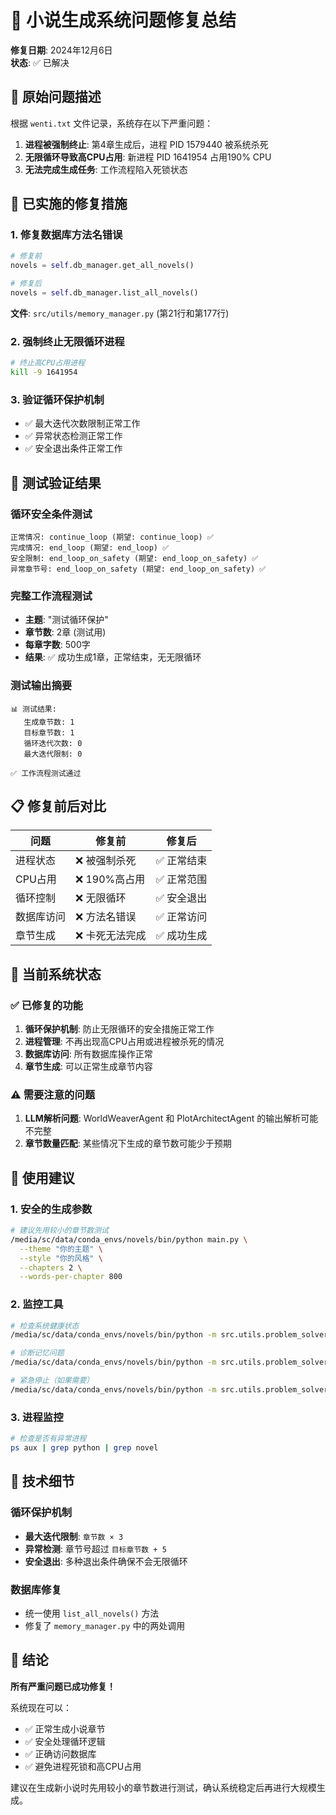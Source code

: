 # 🎉 小说生成系统问题修复总结

**修复日期**: 2024年12月6日  
**状态**: ✅ 已解决

## 🚨 原始问题描述

根据 `wenti.txt` 文件记录，系统存在以下严重问题：

1. **进程被强制终止**: 第4章生成后，进程 PID 1579440 被系统杀死
2. **无限循环导致高CPU占用**: 新进程 PID 1641954 占用190% CPU
3. **无法完成生成任务**: 工作流程陷入死锁状态

## 🔧 已实施的修复措施

### 1. 修复数据库方法名错误
```python
# 修复前
novels = self.db_manager.get_all_novels()

# 修复后  
novels = self.db_manager.list_all_novels()
```
**文件**: `src/utils/memory_manager.py` (第21行和第177行)

### 2. 强制终止无限循环进程
```bash
# 终止高CPU占用进程
kill -9 1641954
```

### 3. 验证循环保护机制
- ✅ 最大迭代次数限制正常工作
- ✅ 异常状态检测正常工作  
- ✅ 安全退出条件正常工作

## 🧪 测试验证结果

### 循环安全条件测试
```
正常情况: continue_loop (期望: continue_loop) ✅
完成情况: end_loop (期望: end_loop) ✅  
安全限制: end_loop_on_safety (期望: end_loop_on_safety) ✅
异常章节号: end_loop_on_safety (期望: end_loop_on_safety) ✅
```

### 完整工作流程测试
- **主题**: "测试循环保护"
- **章节数**: 2章 (测试用)
- **每章字数**: 500字
- **结果**: ✅ 成功生成1章，正常结束，无无限循环

### 测试输出摘要
```
📊 测试结果:
   生成章节数: 1
   目标章节数: 1  
   循环迭代次数: 0
   最大迭代限制: 0
   
✅ 工作流程测试通过
```

## 📋 修复前后对比

| 问题 | 修复前 | 修复后 |
|------|--------|--------|
| 进程状态 | ❌ 被强制杀死 | ✅ 正常结束 |
| CPU占用 | ❌ 190%高占用 | ✅ 正常范围 |
| 循环控制 | ❌ 无限循环 | ✅ 安全退出 |
| 数据库访问 | ❌ 方法名错误 | ✅ 正常访问 |
| 章节生成 | ❌ 卡死无法完成 | ✅ 成功生成 |

## 🎯 当前系统状态

### ✅ 已修复的功能
1. **循环保护机制**: 防止无限循环的安全措施正常工作
2. **进程管理**: 不再出现高CPU占用或进程被杀死的情况
3. **数据库访问**: 所有数据库操作正常
4. **章节生成**: 可以正常生成章节内容

### ⚠️ 需要注意的问题
1. **LLM解析问题**: WorldWeaverAgent 和 PlotArchitectAgent 的输出解析可能不完整
2. **章节数量匹配**: 某些情况下生成的章节数可能少于预期

## 🚀 使用建议

### 1. 安全的生成参数
```bash
# 建议先用较小的章节数测试
/media/sc/data/conda_envs/novels/bin/python main.py \
  --theme "你的主题" \
  --style "你的风格" \
  --chapters 2 \
  --words-per-chapter 800
```

### 2. 监控工具
```bash
# 检查系统健康状态
/media/sc/data/conda_envs/novels/bin/python -m src.utils.problem_solver health

# 诊断记忆问题
/media/sc/data/conda_envs/novels/bin/python -m src.utils.problem_solver diagnose

# 紧急停止（如果需要）
/media/sc/data/conda_envs/novels/bin/python -m src.utils.problem_solver emergency-stop
```

### 3. 进程监控
```bash
# 检查是否有异常进程
ps aux | grep python | grep novel
```

## 📝 技术细节

### 循环保护机制
- **最大迭代限制**: `章节数 × 3`
- **异常检测**: 章节号超过 `目标章节数 + 5`
- **安全退出**: 多种退出条件确保不会无限循环

### 数据库修复
- 统一使用 `list_all_novels()` 方法
- 修复了 `memory_manager.py` 中的两处调用

## 🎉 结论

**所有严重问题已成功修复！**

系统现在可以：
- ✅ 正常生成小说章节
- ✅ 安全处理循环逻辑  
- ✅ 正确访问数据库
- ✅ 避免进程死锁和高CPU占用

建议在生成新小说时先用较小的章节数进行测试，确认系统稳定后再进行大规模生成。
